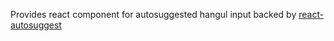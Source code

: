 Provides react component for autosuggested hangul input backed by [react-autosuggest][1]

[1]: https://github.com/moroshko/react-autosuggest
